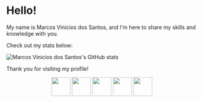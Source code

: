# Hello!

My name is Marcos Vinicios dos Santos, and I'm here to share my skills and knowledge with you.

Check out my stats below:

![Marcos Vinicios dos Santos's GitHub stats](https://github-readme-stats.vercel.app/api?username=MarcosSantos97&show_icons=true&theme=dark)

Thank you for visiting my profile!


<p align="center">
<img src="https://github.com/MarcosSantos97/icons/blob/main/html.svg" width="50" height="50">
<img src="https://github.com/MarcosSantos97/icons/blob/main/C.svg" width="50" height="50""> 
<img src="https://github.com/MarcosSantos97/icons/blob/main/python.svg" width="50" height="50">
<img src="https://github.com/MarcosSantos97/icons/blob/main/sql.svg" width="50" height="50">
<img src="https://github.com/MarcosSantos97/icons/blob/main/js.svg" width="50" height="50">
</p>
